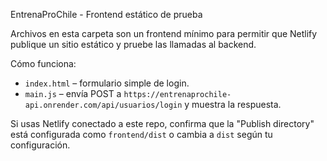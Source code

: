 EntrenaProChile - Frontend estático de prueba

Archivos en esta carpeta son un frontend mínimo para permitir que Netlify publique un sitio estático y pruebe las llamadas al backend.

Cómo funciona:
- `index.html` – formulario simple de login.
- `main.js` – envía POST a `https://entrenaprochile-api.onrender.com/api/usuarios/login` y muestra la respuesta.

Si usas Netlify conectado a este repo, confirma que la "Publish directory" está configurada como `frontend/dist` o cambia a `dist` según tu configuración.
